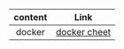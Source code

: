 content | Link
| :---:   | :-: 
docker|[docker cheet](https://dockerlabs.collabnix.com/docker/cheatsheet/)
